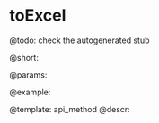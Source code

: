 toExcel
=============


@todo:
	check the autogenerated stub

@short:
	

@params:





@example:

@template:	api_method
@descr:

